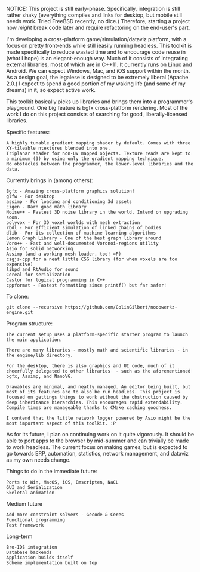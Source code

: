 NOTICE: This project is still early-phase. Specifically, integration is still rather shaky (everything compiles and links for desktop, but mobile still needs work. Tried FreeBSD recently, no dice.) Therefore, starting a project now _might_ break code later and require refactoring on the end-user's part.

I'm developing a cross-platform game/simulation/dataviz platform, with a focus on pretty front-ends while still ieasily running headless. This toolkit is made specifically to reduce wasted time and to encourage code reuse in (what I hope) is an elegant-enough way. Much of it consists of integrating external libraries, most of which are in C++11. It currently runs on Linux and Android. We can expect Windows, Mac, and iOS support within the month. As a design goal, the legalese is designed to be extremely liberal (Apache 2.0.)  I expect to spend a good portion of my waking life (and some of my dreams) in it, so expect active work.

This toolkit basically picks up libraries and brings them into a programmer's playground. One big feature is bgfx cross-platform rendering. Most of the work I do on this project consists of searching for good, liberally-licensed libraries.

Specific features:
```
A highly tunable gradient mapping shader by default. Comes with three XY-tileable ntextures blended into one.
Triplanar shader for non-UV mapped objects. Texture reads are kept to a minimum (3) by using only the gradient mapping technique.
No obstacles between the programmer, the lower-level libraries and the data.
```

Currently brings in (among others):
```
Bgfx - Amazing cross-platform graphics solution!
glfw - For desktop
assimp - For loading and conditioning 3d assets
Eigen - Darn good math library
Noise++ - Fastest 3D noise library in the world. Intend on upgrading soon.
polyvox - For 3D voxel worlds with mesh extraction
rbdl - For efficient simulation of linked chains of bodies
dlib - For its collection of machine learning algorithms
Lemon Graph Library - One of the best graph library around
Voro++ - Fast and well-documented Voronoi-regions utility
Asio for solid networking
Assimp (and a working mesh loader, too! =P)
csgjs-cpp for a neat little CSG library (for when voxels are too expensive)
libpd and RtAudio for sound
Cereal for serialization
Castor for logical programming in C++
cppformat - Fastest formatting since printf() but far safer!
```

To clone:
```
git clone --recursive https://github.com/ColinGilbert/noobwerkz-engine.git
```

Program structure:
```
The current setup uses a platform-specific starter program to launch the main application.

There are many libraries - mostly math and scientific libraries - in the engine/lib directory.

For the desktop, there is also graphics and UI code, much of it cheerfully delegated to other libraries  - such as the aforementioned bgfx, Assimp, and NanoVG.

Drawables are minimal, and neatly managed. An editor being built, but most of its features are to also be run headless. This project is focused on gettings things to work without the obstruction caused by deep inheritance hierarchies. This encourages rapid extendability. Compile times are manageable thanks to CMake caching goodness.

I contend that the little network logger powered by Asio might be the most important aspect of this toolkit. :P
```

As for its future, I plan on continuing work on it quite vigorously. It should be able to port apps to the browser by mid-summer and can trivially be made to work headless. The current focus on making games, but is expected to go towards ERP, automation, statistics, network management, and dataviz as my own needs change.

Things to do in the immediate future:
```
Ports to Win, MacOS, iOS, Emscripten, NaCL
GUI and Serialization
Skeletal animation
```

Medium future
```
Add more constraint solvers - Gecode & Ceres
Functional programming
Test framework
```

Long-term

```
Bro-IDS integration
Database backends
Application builds itself
Scheme implementation built on top
```
